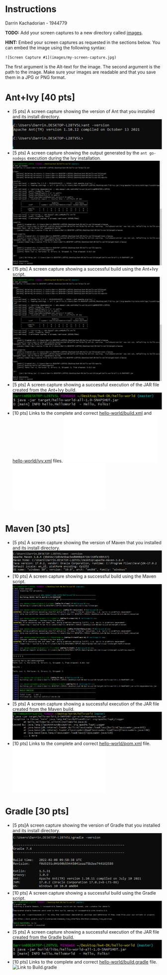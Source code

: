 # Instructions
Darrin Kachadorian - 1944779

**TODO:** Add your screen captures to a new directory called [images](images).

**HINT:** Embed your screen captures as requested in the sections below. You can embed the image using the following syntax:

```
![Screen Capture #1](images/my-screen-capture.jpg)
```

The first argument is the Alt-text for the image. The second argument is the path to the image. Make sure your images are readable and that you save them in a JPG or PNG format.

# Ant+Ivy [40 pts]
- [5 pts] A screen capture showing the version of Ant that you installed and its install directory.
![Screen Capture #1](images/ANT_1.PNG)
- [5 pts] A screen capture showing the output generated by the `ant go-nodeps` execution during the Ivy installation.
![Screen Capture #2](images/ANT_2_3.PNG)
- [15 pts] A screen capture showing a successful build using the Ant+Ivy script.
![Screen Capture #3](images/ANT_2_3.PNG)
- [5 pts] A screen capture showing a successful execution of the JAR file created from the Ant+Ivy build.
![Screen Capture #4](images/ANT_4.PNG)
- [10 pts] Links to the complete and correct [hello-world/build.xml](hello-world/build.xml) and [hello-world/ivy.xml](hello-world/ivy.xml) files.
![Link to Build.xml](hello-world/build.xml)
![Link to Ivy.xml](hello-world/ivy.xml)


# Maven [30 pts]
- [5 pts] A screen capture showing the version of Maven that you installed and its install directory.
![Screen Capture #1](images/MAVEN_1.PNG)
- [10 pts] A screen capture showing a successful build using the Maven script.
![Screen Capture #2](images/MAVEN_2.PNG)
- [5 pts] A screen capture showing a successful execution of the JAR file created from the Maven build.
![Screen Capture #3](images/MAVEN_3.PNG)
- [10 pts] Links to the complete and correct [hello-world/pom.xml](hello-world/pom.xml) file.
![Link to Pom.xml](hello-world/pom.xml)

# Gradle [30 pts]
- [5 pts]A screen capture showing the version of Gradle that you installed and its install directory.
![Screen Capture #1](images/GRADLE_1.PNG)
- [10 pts] A screen capture showing a successful build using the Gradle script.
![Screen Capture #2](images/GRADLE_2.PNG)
- [5 pts] A screen capture showing a successful execution of the JAR file created from the Gradle build.
![Screen Capture #3](images/GRADLE_3.PNG)
- [10 pts] Links to the complete and correct [hello-world/build.gradle](hello-world/build.gradle) file.
![Link to Build.gradle](hello-world/build.gradle)
